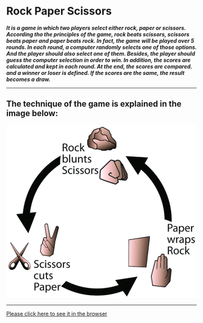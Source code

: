 # Rock Paper Scissors

***It is a game in which two players select either rock, paper or scissors.
According tho the principles of the game, rock beats scissors, scissors beats paper
and paper beats rock. 
In fact, the game will be played over 5 rounds. In each round, a computer randomly selects
one of those options. And the player should also select one of them. Besides, the player
should guess the computer selection in order to win. 
In addition, the scores are calculated and kept in each round. At the end, the scores are compared.
and a winner or loser is defined. If the scores are the same, the result becomes a draw.***

---

## The technique of the game is explained in the image below:

![The rule of the game](./images/1.jpg)


---

[Please click here to see it in the browser]()


 

